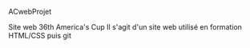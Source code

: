 ACwebProjet

Site web 36th America's Cup
Il s'agit d'un site web utilisé en formation HTML/CSS puis git
